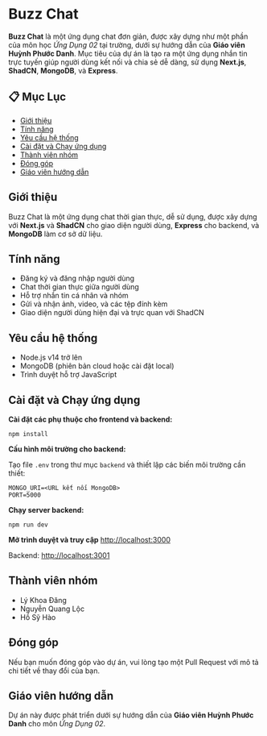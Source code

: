 <!DOCTYPE html>
<html lang="vi">
<head>
  <meta charset="UTF-8">
  <title>Buzz Chat - README</title>
</head>
<body>
  <h1>Buzz Chat</h1>
  <p><strong>Buzz Chat</strong> là một ứng dụng chat đơn giản, được xây dựng như một phần của môn học <em>Ứng Dụng 02</em> tại trường, dưới sự hướng dẫn của <strong>Giáo viên Huỳnh Phước Danh</strong>. Mục tiêu của dự án là tạo ra một ứng dụng nhắn tin trực tuyến giúp người dùng kết nối và chia sẻ dễ dàng, sử dụng <strong>Next.js</strong>, <strong>ShadCN</strong>, <strong>MongoDB</strong>, và <strong>Express</strong>.</p>

  <h2>📋 Mục Lục</h2>
  <ul>
    <li><a href="#gioi-thieu">Giới thiệu</a></li>
    <li><a href="#tinh-nang">Tính năng</a></li>
    <li><a href="#yeu-cau-he-thong">Yêu cầu hệ thống</a></li>
    <li><a href="#cai-dat-va-chay-ung-dung">Cài đặt và Chạy ứng dụng</a></li>
    <li><a href="#thanh-vien-nhom">Thành viên nhóm</a></li>
    <li><a href="#dong-gop">Đóng góp</a></li>
    <li><a href="#giao-vien-huong-dan">Giáo viên hướng dẫn</a></li>
  </ul>

  <h2 id="gioi-thieu">Giới thiệu</h2>
  <p>Buzz Chat là một ứng dụng chat thời gian thực, dễ sử dụng, được xây dựng với <strong>Next.js</strong> và <strong>ShadCN</strong> cho giao diện người dùng, <strong>Express</strong> cho backend, và <strong>MongoDB</strong> làm cơ sở dữ liệu.</p>

  <h2 id="tinh-nang">Tính năng</h2>
  <ul>
    <li>Đăng ký và đăng nhập người dùng</li>
    <li>Chat thời gian thực giữa người dùng</li>
    <li>Hỗ trợ nhắn tin cá nhân và nhóm</li>
    <li>Gửi và nhận ảnh, video, và các tệp đính kèm</li>
    <li>Giao diện người dùng hiện đại và trực quan với ShadCN</li>
  </ul>

  <h2 id="yeu-cau-he-thong">Yêu cầu hệ thống</h2>
  <ul>
    <li>Node.js v14 trở lên</li>
    <li>MongoDB (phiên bản cloud hoặc cài đặt local)</li>
    <li>Trình duyệt hỗ trợ JavaScript</li>
  </ul>

  <h2 id="cai-dat-va-chay-ung-dung">Cài đặt và Chạy ứng dụng</h2>
  <p><strong>Cài đặt các phụ thuộc cho frontend và backend:</strong></p>
  <pre><code>npm install</code></pre>

  <p><strong>Cấu hình môi trường cho backend:</strong></p>
  <p>Tạo file <code>.env</code> trong thư mục <code>backend</code> và thiết lập các biến môi trường cần thiết:</p>
  <pre><code>MONGO_URI=&lt;URL kết nối MongoDB&gt;
PORT=5000</code></pre>

  <p><strong>Chạy server backend:</strong></p>
  <pre><code>npm run dev</code></pre>

  <p><strong>Mở trình duyệt và truy cập</strong> <a href="http://localhost:3000">http://localhost:3000</a></p>
  <p>Backend: <a href="http://localhost:3001">http://localhost:3001</a></p>

  <h2 id="thanh-vien-nhom">Thành viên nhóm</h2>
  <ul>
    <li>Lý Khoa Đăng</li>
    <li>Nguyễn Quang Lộc</li>
    <li>Hồ Sỹ Hào</li>
  </ul>

  <h2 id="dong-gop">Đóng góp</h2>
  <p>Nếu bạn muốn đóng góp vào dự án, vui lòng tạo một Pull Request với mô tả chi tiết về thay đổi của bạn.</p>

  <h2 id="giao-vien-huong-dan">Giáo viên hướng dẫn</h2>
  <p>Dự án này được phát triển dưới sự hướng dẫn của <strong>Giáo viên Huỳnh Phước Danh</strong> cho môn <em>Ứng Dụng 02</em>.</p>
</body>
</html>
